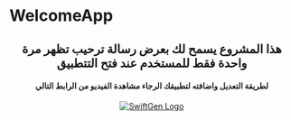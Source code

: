 # WelcomeApp

<center>

<h2>
  هذا المشروع يسمح لك بعرض رسالة ترحيب تظهر مرة واحدة فقط للمستخدم عند فتح التتطبيق 
</h2>

<h4>
  لطريقة التعديل واضافته لتطبيقك الرجاء مشاهدة الفيديو من الرابط التالي
</h4>
<a href="https://www.youtube.com/watch?feature=youtu.be&v=w-pYEGYCKCM">
<img alt="SwiftGen Logo" src="https://i.ytimg.com/vi/VRLw_wNArV8/hqdefault.jpg?sqp=-oaymwEjCPYBEIoBSFryq4qpAxUIARUAAAAAGAElAADIQj0AgKJDeAE=&rs=AOn4CLDlqc4ghXnR2MnjI-2xb_juP50juw" />
</a>


</center>
